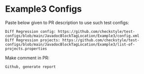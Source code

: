 # Example3 Configs
Paste below given to PR description to use such test configs:
```
Diff Regression config: https://github.com/checkstyle/test-configs/blob/main/JavadocBlockTagLocation/Example3/config.xml
Diff Regression projects: https://github.com/checkstyle/test-configs/blob/main/JavadocBlockTagLocation/Example3/list-of-projects.properties
```
Make comment in PR:
```
Github, generate report
```
